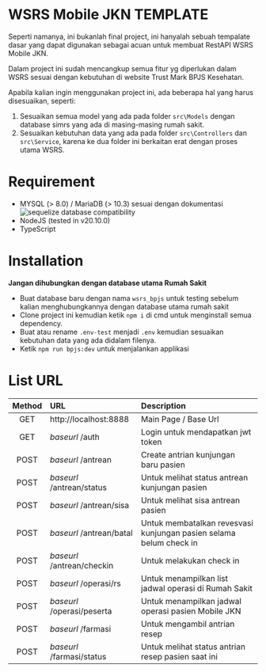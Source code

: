 # WSRS Mobile JKN TEMPLATE

Seperti namanya, ini bukanlah final project, ini hanyalah sebuah tempalate dasar yang dapat digunakan sebagai acuan untuk membuat RestAPI WSRS Mobile JKN.

Dalam project ini sudah mencangkup semua fitur yg diperlukan dalam WSRS sesuai dengan kebutuhan di website Trust Mark BPJS Kesehatan.

Apabila kalian ingin menggunakan project ini, ada beberapa hal yang harus disesuaikan, seperti:

1. Sesuaikan semua model yang ada pada folder `src\Models` dengan database simrs yang ada di masing-masing rumah sakit.
2. Sesuaikan kebutuhan data yang ada pada folder `src\Controllers` dan `src\Service`, karena ke dua folder ini berkaitan erat dengan proses utama WSRS.

# Requirement

* MYSQL (> 8.0) / MariaDB (> 10.3) sesuai dengan dokumentasi ![sequelize database compatibility](https://sequelize.org/releases/)
* NodeJS (tested in v20.10.0)
* TypeScript

# Installation

**Jangan dihubungkan dengan database utama Rumah Sakit**

* Buat database baru dengan nama `wsrs_bpjs` untuk testing sebelum kalian menghubungkannya dengan database utama rumah sakit
* Clone project ini kemudian ketik `npm i` di cmd untuk menginstall semua dependency.
* Buat atau rename `.env-test` menjadi `.env` kemudian sesuaikan kebutuhan data yang ada didalam filenya.
* Ketik `npm run bpjs:dev` untuk menjalankan applikasi

# List URL

| Method | URL                         | Description |
| :----: |:---                         |:--                                                                 |
| GET    | http://localhost:8888       | Main Page / Base Url                                               |
| GET    | _baseurl_ /auth             | Login untuk mendapatkan jwt token                                  |
| POST   | _baseurl_ /antrean          | Create antrian kunjungan baru pasien                               |
| POST   | _baseurl_ /antrean/status   | Untuk melihat status antrean kunjungan pasien                      |
| POST   | _baseurl_ /antrean/sisa     | Untuk melihat sisa antrean pasien                                  |
| POST   | _baseurl_ /antrean/batal    | Untuk membatalkan revesvasi kunjungan pasien selama belum check in |
| POST   | _baseurl_ /antrean/checkin  | Untuk melakukan check in                                           |
| POST   | _baseurl_ /operasi/rs       | Untuk menampilkan list jadwal operasi di Rumah Sakit               |
| POST   | _baseurl_ /operasi/peserta  | Untuk menampilkan jadwal operasi pasien Mobile JKN                 |
| POST   | _baseurl_ /farmasi          | Untuk mengambil antrian resep                                      |
| POST   | _baseurl_ /farmasi/status   | Untuk melihat status antrian resep pasien saat ini                 |